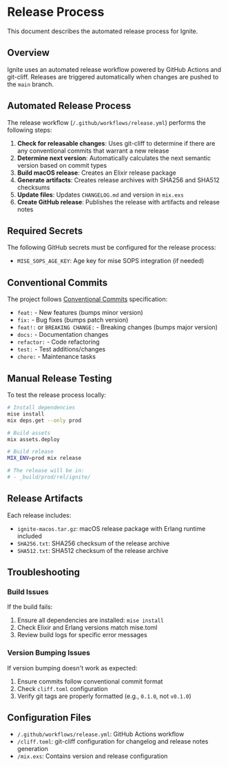 # Release Process

This document describes the automated release process for Ignite.

## Overview

Ignite uses an automated release workflow powered by GitHub Actions and git-cliff. Releases are triggered automatically when changes are pushed to the `main` branch.

## Automated Release Process

The release workflow (`/.github/workflows/release.yml`) performs the following steps:

1. **Check for releasable changes**: Uses git-cliff to determine if there are any conventional commits that warrant a new release
2. **Determine next version**: Automatically calculates the next semantic version based on commit types
3. **Build macOS release**: Creates an Elixir release package
4. **Generate artifacts**: Creates release archives with SHA256 and SHA512 checksums
5. **Update files**: Updates `CHANGELOG.md` and version in `mix.exs`
6. **Create GitHub release**: Publishes the release with artifacts and release notes

## Required Secrets

The following GitHub secrets must be configured for the release process:

- `MISE_SOPS_AGE_KEY`: Age key for mise SOPS integration (if needed)

## Conventional Commits

The project follows [Conventional Commits](https://www.conventionalcommits.org/) specification:

- `feat:` - New features (bumps minor version)
- `fix:` - Bug fixes (bumps patch version)
- `feat!:` or `BREAKING CHANGE:` - Breaking changes (bumps major version)
- `docs:` - Documentation changes
- `refactor:` - Code refactoring
- `test:` - Test additions/changes
- `chore:` - Maintenance tasks

## Manual Release Testing

To test the release process locally:

```bash
# Install dependencies
mise install
mix deps.get --only prod

# Build assets
mix assets.deploy

# Build release
MIX_ENV=prod mix release

# The release will be in:
# - _build/prod/rel/ignite/
```

## Release Artifacts

Each release includes:

- `ignite-macos.tar.gz`: macOS release package with Erlang runtime included
- `SHA256.txt`: SHA256 checksum of the release archive
- `SHA512.txt`: SHA512 checksum of the release archive

## Troubleshooting

### Build Issues

If the build fails:

1. Ensure all dependencies are installed: `mise install`
2. Check Elixir and Erlang versions match mise.toml
3. Review build logs for specific error messages

### Version Bumping Issues

If version bumping doesn't work as expected:

1. Ensure commits follow conventional commit format
2. Check `cliff.toml` configuration
3. Verify git tags are properly formatted (e.g., `0.1.0`, not `v0.1.0`)

## Configuration Files

- `/.github/workflows/release.yml`: GitHub Actions workflow
- `/cliff.toml`: git-cliff configuration for changelog and release notes generation
- `/mix.exs`: Contains version and release configuration